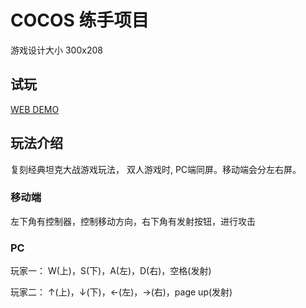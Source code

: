 # COCOS 练手项目

游戏设计大小 300x208

## 试玩

[WEB DEMO](https://next.youtu.tv/tank/index.html)

## 玩法介绍

复刻经典坦克大战游戏玩法， 双人游戏时, PC端同屏。移动端会分左右屏。

### 移动端

左下角有控制器，控制移动方向，右下角有发射按钮，进行攻击

### PC

玩家一： W(上)，S(下)，A(左)，D(右)，空格(发射)

玩家二： ↑(上)，↓(下)，←(左)，→(右)，page up(发射)
